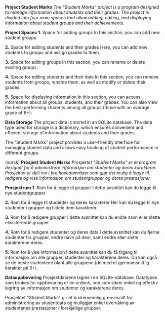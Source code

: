 **Project Student Marks**
_The "Student Marks" project is a program designed to manage information about students and their grades. The project is divided into four main spaces that allow adding, editing, and displaying information about student groups and their achievements._

**Project Spaces**
**1**. Space for adding groups
In this section, you can add new student groups.

**2.** Space for adding students and their grades
Here, you can add new students to groups and assign grades to them.

**3.** Space for editing groups
In this section, you can rename or delete existing groups.

**4.** Space for editing students and their data
In this section, you can remove students from groups, rename them, as well as modify or delete their grades.

**5.** Space for displaying information
In this section, you can access information about all groups, students, and their grades. You can also view the best-performing students among all groups (those with an average grade of 6+).

**Data Storage**
The project data is stored in an SQLite database. The data type used for storage is a dictionary, which ensures convenient and efficient storage of information about students and their grades.

The "Student Marks" project provides a user-friendly interface for managing student data and allows easy tracking of student performance in different groups.


(norsk)
**Prosjekt Student Marks**
_Prosjektet "Student Marks" er et program designet for å administrere informasjon om studenter og deres karakterer. Prosjektet er delt inn i fire hovedområder som gjør det mulig å legge til, redigere og vise informasjon om studentgrupper og deres prestasjoner._

**Prosjektrum**
**1.** Rom for å legge til grupper
I dette avsnittet kan du legge til nye studentgrupper.

**2.** Rom for å legge til studenter og deres karakterer
Her kan du legge til nye studenter i grupper og tildele dem karakterer.

**3.** Rom for å redigere grupper
I dette avsnittet kan du endre navn eller slette eksisterende grupper.

**4.** Rom for å redigere studenter og deres data
I dette avsnittet kan du fjerne studenter fra grupper, endre navn på dem, samt endre eller slette karakterene deres.

**5.** Rom for å vise informasjon
I dette avsnittet kan du få tilgang til informasjon om alle grupper, studenter og karakterene deres. Du kan også se de beste studentene blant alle gruppene (de med et gjennomsnittlig karakter på 6+).

**Dataoppbevaring**
Prosjektdataene lagres i en SQLite-database. Datatypen som brukes for oppbevaring er en ordbok, noe som sikrer enkel og effektiv lagring av informasjon om studenter og karakterene deres.

Prosjektet "Student Marks" gir et brukervennlig grensesnitt for administrering av studentdata og muliggjør enkel overvåking av studentenes prestasjoner i forskjellige grupper.
